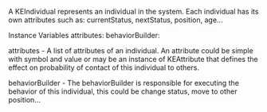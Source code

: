 A KEIndividual represents an individual in the system. Each individual has its own attributes such as: currentStatus, nextStatus, position, age...

Instance Variables
	attributes:		<Dictionary>
	behaviorBuilder:		<KEBehaviorBuilder>

attributes
	- A list of attributes of an individual. An attribute could be simple with symbol and value or may be an instance of KEAttribute that defines the effect on probability of contact of this individual to others.

behaviorBuilder
	- The behaviorBuilder is responsible for executing the behavior of this individual, this could be change status, move to other position...
